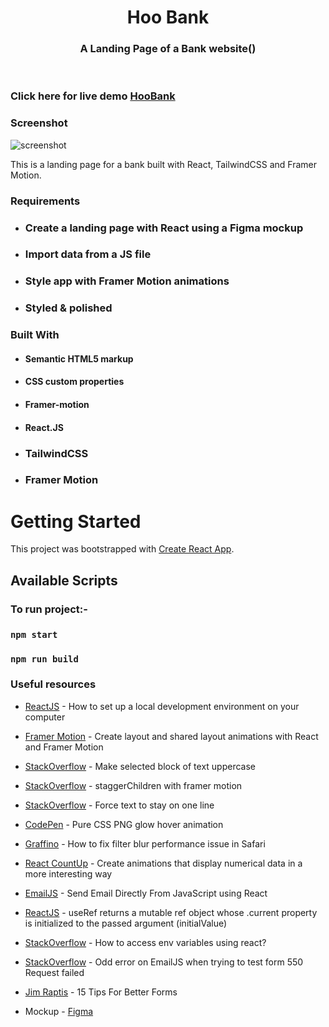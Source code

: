 <!-- PROJECT LOGO -->
<p align="center">

  <h1 align="center">Hoo Bank</h1>

  <h3 align="center">
   A Landing Page of a Bank website()
  </h3>
 <br />
 
 ### Click here for live demo   <a href="https://siddharthchn.github.io/Bank-Landing-Page/">HooBank</a>

</p>

<!-- ABOUT THE PROJECT -->

### Screenshot

![screenshot](/src/assets/screenshot.png)

This is a landing page for a bank built with React, TailwindCSS and Framer Motion.

### Requirements

- ### Create a landing page with React using a Figma mockup
- ### Import data from a JS file
- ### Style app with Framer Motion animations
- ### Styled & polished
  

### Built With

- #### Semantic HTML5 markup
- #### CSS custom properties
- #### Framer-motion
- #### React.JS
- ### TailwindCSS
- ###  Framer Motion


<!-- GETTING STARTED -->

# Getting Started

This project was bootstrapped with [Create React App](https://github.com/facebook/create-react-app).

## Available Scripts

### To run project:-

### `npm start`

### `npm run build`


### Useful resources

- [ReactJS](https://reactjs.org/tutorial/tutorial.html) - How to set up a local development environment on your computer
- [Framer Motion](https://www.framer.com/docs/layout-animations/) - Create layout and shared layout animations with React and Framer Motion
- [StackOverflow](https://stackoverflow.com/questions/35184509/make-selected-block-of-text-uppercase) - Make selected block of text uppercase
- [StackOverflow](https://stackoverflow.com/questions/62007505/staggerchildren-with-framer-motion) - staggerChildren with framer motion
- [StackOverflow](https://stackoverflow.com/questions/37261988/force-text-to-stay-on-one-line) - Force text to stay on one line
- [CodePen](https://codepen.io/widhi_allan/pen/jOBewE) - Pure CSS PNG glow hover animation
- [Graffino](https://graffino.com/til/CjT2jrcLHP-how-to-fix-filter-blur-performance-issue-in-safari) - How to fix filter blur performance issue in Safari
- [React CountUp](https://github.com/glennreyes/react-countup) - Create animations that display numerical data in a more interesting way
- [EmailJS](https://www.emailjs.com/docs/examples/reactjs/) - Send Email Directly From JavaScript using React
- [ReactJS](https://it.reactjs.org/docs/hooks-reference.html#useref) - useRef returns a mutable ref object whose .current property is initialized to the passed argument (initialValue)
- [StackOverflow](https://stackoverflow.com/questions/71607893/how-to-access-env-variables-using-react) - How to access env variables using react?
- [StackOverflow](https://stackoverflow.com/questions/71357518/odd-error-on-emailjs-when-trying-to-test-form-550-request-failed) - Odd error on EmailJS when trying to test form 550 Request failed
- [Jim Raptis](https://medium.muz.li/15-tips-for-better-ui-forms-744febd107f9) - 15 Tips For Better Forms

- Mockup - [Figma](https://www.figma.com/file/bUGIPys15E78w9bs1l4tgS/HooBank)

